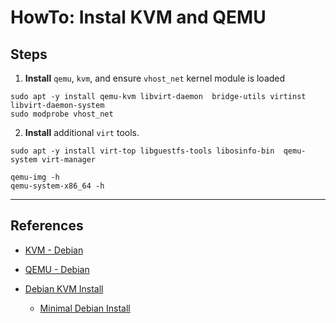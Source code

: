 # HowTo: Instal KVM and QEMU

## Steps

1. __Install__ `qemu`, `kvm`, and ensure `vhost_net` kernel module is loaded 

```
sudo apt -y install qemu-kvm libvirt-daemon  bridge-utils virtinst libvirt-daemon-system
sudo modprobe vhost_net
```

2. __Install__ additional `virt` tools. 

```
sudo apt -y install virt-top libguestfs-tools libosinfo-bin  qemu-system virt-manager
```

```
qemu-img -h
qemu-system-x86_64 -h
```

---

## References

* [KVM - Debian](https://wiki.debian.org/KVM)

* [QEMU - Debian](https://wiki.debian.org/QEMU)

* [Debian KVM Install](https://computingforgeeks.com/how-to-install-kvm-virtualization-on-debian)

    * [Minimal Debian Install](https://www.howtoforge.com/tutorial/debian-minimal-server)